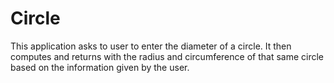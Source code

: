 # Circle
This application asks to user to enter the diameter of a circle. It then computes and returns with the radius and circumference of that same circle based on the information given by the user.
